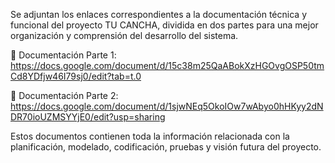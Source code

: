 Se adjuntan los enlaces correspondientes a la documentación técnica y funcional del proyecto TU CANCHA, dividida en dos partes para una mejor organización y comprensión del desarrollo del sistema.

🔗 Documentación Parte 1: https://docs.google.com/document/d/15c38m25QaABokXzHGOvgOSP50tmCd8YDfjw46I79sj0/edit?tab=t.0

🔗 Documentación Parte 2: https://docs.google.com/document/d/1sjwNEq5OkoIOw7wAbyo0hHKyy2dNDR70ioUZMSYYjE0/edit?usp=sharing

Estos documentos contienen toda la información relacionada con la planificación, modelado, codificación, pruebas y visión futura del proyecto.


